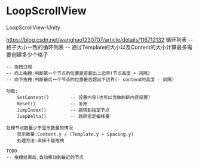 # LoopScrollView
LoopScrollView-Unity

https://blog.csdn.net/wanghao1230707/article/details/116712132
    循环列表
    -- 格子大小一致的循环列表
    -- 通过Template的大小以及Content的大小计算最多需要创建多少个格子

    -- 拖拽过程
    -- 向上拖拽:判断第一个节点的位置是否超出上边界(节点高度 + 间隔)
    -- 向下拖拽:判断最后一个节点的位置是否超出下边界(- contend的高度 - 间隔)

    功能:
        SetContent()        -- 设置内容(也可以当做刷新内容设置)
        Reset()             -- 复原
        JumpIndex()         -- 跳转到指定节点
        JumpDelta()         -- 跳转指定偏移量

    处理节点数量少于显示数量的情况
        显示数量:Content.y / (Template.y + Spacing.y)
        处理方法:直接不能拖拽

    TODO
    -- 拖拽结束后,自动移动到最近的节点
